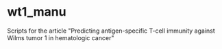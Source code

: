# wt1_manu
Scripts for the article "Predicting antigen-specific T-cell immunity against Wilms tumor 1 in hematologic cancer"
